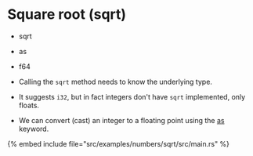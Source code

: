 # Square root (sqrt)

* sqrt
* as
* f64

* Calling the `sqrt` method needs to know the underlying type.
* It suggests `i32`, but in fact integers don't have `sqrt` implemented, only floats.
* We can convert (cast) an integer to a floating point using the [as](https://doc.rust-lang.org/std/keyword.as.html) keyword.

{% embed include file="src/examples/numbers/sqrt/src/main.rs" %}


